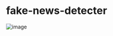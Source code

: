 # fake-news-detecter
![image](https://github.com/ashfaq-khan14/fake-news-detecter/assets/120010803/15902d77-12f2-49fd-9bb8-c7a453413d9b)
